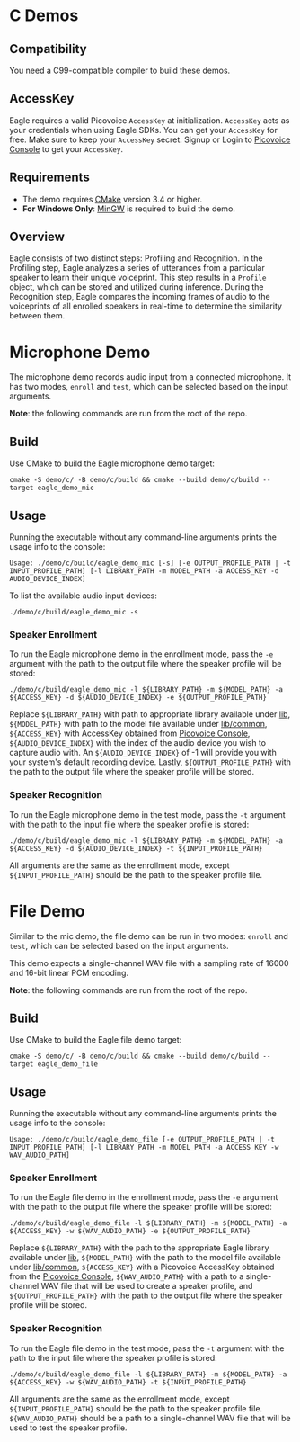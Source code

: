 # C Demos

## Compatibility

You need a C99-compatible compiler to build these demos.

## AccessKey

Eagle requires a valid Picovoice `AccessKey` at initialization. `AccessKey` acts as your credentials when using Eagle 
SDKs. You can get your `AccessKey` for free. Make sure to keep your `AccessKey` secret.
Signup or Login to [Picovoice Console](https://console.picovoice.ai/) to get your `AccessKey`.


## Requirements

- The demo requires [CMake](https://cmake.org/) version 3.4 or higher.
- **For Windows Only**: [MinGW](https://www.mingw-w64.org/) is required to build the demo.

## Overview

Eagle consists of two distinct steps: Profiling and Recognition. In the Profiling step, Eagle analyzes a series of
utterances from a particular speaker to learn their unique voiceprint. This step results in a `Profile` object,
which can be stored and utilized during inference. During the Recognition step, Eagle compares the incoming frames of
audio to the voiceprints of all enrolled speakers in real-time to determine the similarity between them.

# Microphone Demo

The microphone demo records audio input from a connected microphone. It has two modes, `enroll` and `test`,
which can be selected based on the input arguments.

**Note**: the following commands are run from the root of the repo.

## Build

Use CMake to build the Eagle microphone demo target:

```console
cmake -S demo/c/ -B demo/c/build && cmake --build demo/c/build --target eagle_demo_mic
```

## Usage

Running the executable without any command-line arguments prints the usage info to the console:

```console
Usage: ./demo/c/build/eagle_demo_mic [-s] [-e OUTPUT_PROFILE_PATH | -t INPUT_PROFILE_PATH] [-l LIBRARY_PATH -m MODEL_PATH -a ACCESS_KEY -d AUDIO_DEVICE_INDEX]
```

To list the available audio input devices:

```console
./demo/c/build/eagle_demo_mic -s
```

### Speaker Enrollment

To run the Eagle microphone demo in the enrollment mode, pass the `-e` argument with the path to the output file
where the speaker profile will be stored:

```console
./demo/c/build/eagle_demo_mic -l ${LIBRARY_PATH} -m ${MODEL_PATH} -a ${ACCESS_KEY} -d ${AUDIO_DEVICE_INDEX} -e ${OUTPUT_PROFILE_PATH}
```

Replace `${LIBRARY_PATH}` with path to appropriate library available under [lib](../../lib), `${MODEL_PATH}` with path
to the model file available under [lib/common](../../lib/common), `${ACCESS_KEY}` with AccessKey
obtained from [Picovoice Console](https://console.picovoice.ai/), `${AUDIO_DEVICE_INDEX}` with the index of the
audio device you wish to capture audio with. An `${AUDIO_DEVICE_INDEX}` of -1 will provide you with your system's
default recording device. Lastly, `${OUTPUT_PROFILE_PATH}` with the path to the output file where the speaker profile
will be stored.

### Speaker Recognition

To run the Eagle microphone demo in the test mode, pass the `-t` argument with the path to the input file
where the speaker profile is stored:

```console
./demo/c/build/eagle_demo_mic -l ${LIBRARY_PATH} -m ${MODEL_PATH} -a ${ACCESS_KEY} -d ${AUDIO_DEVICE_INDEX} -t ${INPUT_PROFILE_PATH}
```

All arguments are the same as the enrollment mode, except `${INPUT_PROFILE_PATH}` should be the path to the speaker
profile file.

# File Demo

Similar to the mic demo, the file demo can be run in two modes: `enroll` and `test`, which can be selected based on the
input arguments.

This demo expects a single-channel WAV file with a sampling rate of 16000 and 16-bit linear PCM encoding.

**Note**: the following commands are run from the root of the repo.

## Build

Use CMake to build the Eagle file demo target:

```console
cmake -S demo/c/ -B demo/c/build && cmake --build demo/c/build --target eagle_demo_file
```

## Usage

Running the executable without any command-line arguments prints the usage info to the console:

```console
Usage: ./demo/c/build/eagle_demo_file [-e OUTPUT_PROFILE_PATH | -t INPUT_PROFILE_PATH] [-l LIBRARY_PATH -m MODEL_PATH -a ACCESS_KEY -w WAV_AUDIO_PATH]
```

### Speaker Enrollment

To run the Eagle file demo in the enrollment mode, pass the `-e` argument with the path to the output file
where the speaker profile will be stored:

```console
./demo/c/build/eagle_demo_file -l ${LIBRARY_PATH} -m ${MODEL_PATH} -a ${ACCESS_KEY} -w ${WAV_AUDIO_PATH} -e ${OUTPUT_PROFILE_PATH}
```

Replace `${LIBRARY_PATH}` with the path to the appropriate Eagle library available under [lib](../../lib), 
`${MODEL_PATH}` with the path to the model file available under [lib/common](../../lib/common), `${ACCESS_KEY}` with a
Picovoice AccessKey obtained from the [Picovoice Console](https://console.picovoice.ai/), `${WAV_AUDIO_PATH}` with a
path to a single-channel WAV file that will be used to create a speaker profile, and `${OUTPUT_PROFILE_PATH}` with the
path to the output file where the speaker profile will be stored.

### Speaker Recognition

To run the Eagle file demo in the test mode, pass the `-t` argument with the path to the input file
where the speaker profile is stored:

```console
./demo/c/build/eagle_demo_file -l ${LIBRARY_PATH} -m ${MODEL_PATH} -a ${ACCESS_KEY} -w ${WAV_AUDIO_PATH} -t ${INPUT_PROFILE_PATH}
```

All arguments are the same as the enrollment mode, except `${INPUT_PROFILE_PATH}` should be the path to the speaker
profile file. `${WAV_AUDIO_PATH}` should be a path to a single-channel WAV file that will be used to test the speaker
profile.